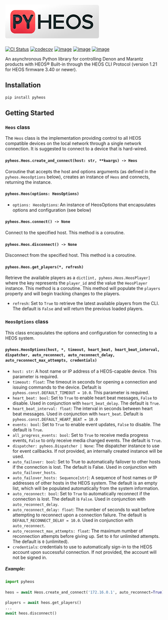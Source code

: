 # ![pyheos](assets/pyheos-logo.png "pyheos - An asynchronous Python library for controlling Denon and Marantz products with HEOS® Built-in")

[![CI Status](https://github.com/andrewsayre/pyheos/workflows/CI/badge.svg)](https://github.com/andrewsayre/pyheos/actions)
[![codecov](https://codecov.io/github/andrewsayre/pyheos/graph/badge.svg?token=PV4P3AN7Z1)](https://codecov.io/github/andrewsayre/pyheos)
[![image](https://img.shields.io/pypi/v/pyheos.svg)](https://pypi.org/project/pyheos/)
[![image](https://img.shields.io/pypi/pyversions/pyheos.svg)](https://pypi.org/project/pyheos/)
[![image](https://img.shields.io/pypi/l/pyheos.svg)](https://pypi.org/project/pyheos/)

An asynchronous Python library for controlling Denon and Marantz products with HEOS® Built-in through the HEOS CLI Protocol (version 1.21 for HEOS firmware 3.40 or newer).

## Installation

```bash
pip install pyheos
```

## Getting Started

### `Heos` class

The `Heos` class is the implementation providing control to all HEOS compatible devices on the local network through a single network connection. It is suggested to connect to a device that is hard-wired.

#### `pyheos.Heos.create_and_connect(host: str, **kwargs) -> Heos`

Coroutine that accepts the host and options arguments (as defined in the `pyheos.HeosOptions` below), creates an instance of `Heos` and connects, returning the instance.

#### `pyheos.Heos(options: HeosOptions)`

- `options: HeosOptions`: An instance of HeosOptions that encapsulates options and configuration (see below)

#### `pyheos.Heos.connect() -> None`

Connect to the specified host. This method is a coroutine.

#### `pyheos.Heos.disconnect() -> None`

Disconnect from the specified host. This method is a coroutine.

#### `pyheos.Heos.get_players(*, refresh)`

Retrieve the available players as a `dict[int, pyheos.Heos.HeosPlayer]` where the key represents the `player_id` and the value the `HeosPlayer` instance. This method is a coroutine. This method will populate the `players` property and will begin tracking changes to the players.

- `refresh`: Set to `True` to retrieve the latest available players from the CLI. The default is `False` and will return the previous loaded players.

### `HeosOptions` class

This class encapsulates the options and configuration for connecting to a HEOS system.

#### `pyheos.HeosOptions(host, *, timeout, heart_beat, heart_beat_interval, dispatcher, auto_reconnect, auto_reconnect_delay, auto_reconnect_max_attempts, credentials)`

- `host: str`: A host name or IP address of a HEOS-capable device. This parameter is required.
- `timeout: float`: The timeout in seconds for opening a connection and issuing commands to the device. Default is `pyheos.const.DEFAULT_TIMEOUT = 10.0`. This parameter is required.
- `heart_beat: bool`: Set to `True` to enable heart beat messages, `False` to disable. Used in conjunction with `heart_beat_delay`. The default is `True`.
- `heart_beat_interval: float`: The interval in seconds between heart beat messages. Used in conjunction with `heart_beat`. Default is `pyheos.const.DEFAULT_HEART_BEAT = 10.0`
- `events: bool`: Set to `True` to enable event updates, `False` to disable. The default is `True`.
- `all_progress_events: bool`: Set to `True` to receive media progress events, `False` to only receive media changed events. The default is `True`.
- `dispatcher: pyheos.Dispatcher | None`: The dispatcher instance to use for event callbacks. If not provided, an internally created instance will be used.
- `auto_failover: bool`: Set to True to automatically failover to other hosts if the connection is lost. The default is False. Used in conjunction with `auto_failover_hosts`.
- `auto_failover_hosts: Sequence[str]`: A sequence of host names or IP addresses of other hosts in the HEOS system. The default is an empty list, which will be populated automatically from the system information.
- `auto_reconnect: bool`: Set to `True` to automatically reconnect if the connection is lost. The default is `False`. Used in conjunction with `auto_reconnect_delay`.
- `auto_reconnect_delay: float`: The number of seconds to wait before attempting to reconnect upon a connection failure. The default is `DEFAULT_RECONNECT_DELAY = 10.0`. Used in conjunction with `auto_reconnect`.
- `auto_reconnect_max_attempts: float`: The maximum number of reconnection attempts before giving up. Set to `0` for unlimited attempts. The default is `0` (unlimited).
- `credentials`: credentials to use to automatically sign-in to the HEOS account upon successful connection. If not provided, the account will not be signed in.

##### Example:

```python
import pyheos

heos = await Heos.create_and_connect('172.16.0.1', auto_reconnect=True)

players = await heos.get_players()
...
await heos.disconnect()
```
